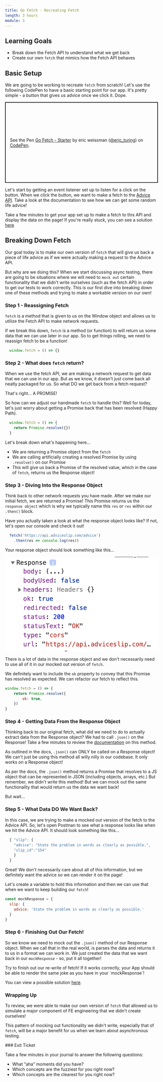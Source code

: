```yaml
---
title: Go Fetch - Recreating Fetch
length: 3 hours
module: 3
---
```


## Learning Goals
* Break down the Fetch API to understand what we get back
* Create our own `fetch` that mimics how the Fetch API behaves

## Basic Setup
We are going to be working to recreate `fetch` from scratch! Let's use the following CodePen to have a basic starting point for our app. It's pretty simple - a button that gives us advice once we click it. Dope.

<p class="codepen" data-height="265" data-theme-id="default" data-default-tab="html,result" data-user="eric_turing" data-slug-hash="RwNPJXV" style="height: 265px; box-sizing: border-box; display: flex; align-items: center; justify-content: center; border: 2px solid; margin: 1em 0; padding: 1em;" data-pen-title="Go Fetch - Starter">
  <span>See the Pen <a href="https://codepen.io/eric_turing/pen/RwNPJXV">
  Go Fetch - Starter</a> by eric weissman (<a href="https://codepen.io/eric_turing">@eric_turing</a>)
  on <a href="https://codepen.io">CodePen</a>.</span>
</p>
<script async src="https://static.codepen.io/assets/embed/ei.js"></script>

Let's start by getting an event listener set up to listen for a click on the button. When we click the button, we want to make a fetch to the [Advice API](https://api.adviceslip.com/). Take a look at the documentation to see how we can get some random life advice!

Take a few minutes to get your app set up to make a fetch to this API and display the data on the page! If you're really stuck, you can see a solution [here](./assets/images/go-fetch/basic-setup.png)


## Breaking Down Fetch
Our goal today is to make our own version of `fetch` that will give us back a piece of life advice as if we were actually making a request to the Advice API.

But why are we doing this? When we start discussing async testing, there are going to be situations where we will need to `mock out` certain functionality that we didn't write ourselves (such as the fetch API) in order to get our tests to work correctly. This is our first dive into breaking down one of these methods and trying to make a workable version on our own!

### Step 1 - Reassigning Fetch
`fetch` is a method that is given to us on the Window object and allows us to utilize the Fetch API to make network requests.

If we break this down, `fetch` is a method (or function) to will return us some data that we can use later in our app. So to get things rolling, we need to reassign fetch to be a function!

```js
  window.fetch = () => {}
```

### Step 2 - What does `fetch` return?
When we use the fetch API, we are making a network request to get data that we can use in our app. But as we know, it doesn't just come back all neatly packaged for us. So what DO we get back from a fetch request?

That's right... A PROMISE!

So how can we adjust our handmade `fetch` to handle this? Well for today, let's just worry about getting a Promise back that has been resolved (Happy Path).

```js
  window.fetch = () => {
    return Promise.resolve({})
  }
```

Let's break down what's happening here...
* We are returning a Promise object from the `fetch`
* We are calling artificially creating a resolved Promise by using `.resolve()` on our Promise
* This will give us back a Promise of the resolved value, which in the case of `fetch`, returns us the Response object!

### Step 3 - Diving Into the Response Object
Think back to other network requests you have made. After we make our initial fetch, we are returned a Promise! This Promise returns us the `response object` which is why we typically name this `res` or `res` within our `.then()` block.

Have you actually taken a look at what the response object looks like? If not, let's open our console and check it out!

```js
  fetch('https://api.adviceslip.com/advice')
    .then(res => console.log(res))
```
Your response object should look something like this...

<img class="medium-large" src="./assets/images/go-fetch/response-object.png" />

There is a lot of data in the response object and we don't necessarily need to use all of it in our mocked out version of `fetch`.

We definitely want to include the `ok` property to convey that this Promise has resolved as expected. We can refactor our fetch to reflect this.

```js
window.fetch = () => {
	return Promise.resolve({
		ok: true,
	})
}
```

### Step 4 - Getting Data From the Response Object
Thinking back to our original fetch, what did we need to do to actually extract data from the Response object? We had to call `.json()` on the Response! Take a few minutes to review the [documentation](https://developer.mozilla.org/en-US/docs/Web/API/Body/json) on this method.

As outlined in the docs, `.json()` can ONLY be called on a Response object! We can't just be using this method all willy nilly in our codebase. It only works on a Response object!

As per the docs, the `.json()` method returns a Promise that resolves to a JS object that can be represented in JSON (including objects, arrays, etc.) But remember, we didn't write this method! But we can mock out the same functionality that would return us the data we want back!

But wait...

### Step 5 - What Data DO We Want Back?
In this case, we are trying to make a mocked out version of the fetch to the Advice API. So, let's open Postman to see what a response looks like when we hit the Advice API. It should look something like this...

```js
  { "slip": {
    "advice": "State the problem in words as clearly as possible.",
    "slip_id":"154"
    }
  }
```

Great! We don't necessarily care about all of this information, but we definitely want the advice so we can render it on the page!

Let's create a variable to hold this information and then we can use that when we want to keep building our `fetch`!

```js
const mockResponse = {
  slip: {
    advice: 'State the problem in words as clearly as possible.'
  }
}
```

### Step 6 - Finishing Out Our Fetch!
So we know we need to mock out the `.json()` method of our Response object. When we call that in the real world, is parses the data and returns it to us in a format we can work in. We just created the data that we want back in our `mockResponse` - so, put it all together!

<section class="call-to-action">
Try to finish out our re-write of fetch! If it works correctly, your App should be able to render the same joke as you have in your `mockResponse`!

You can view a possible solution [here](./assets/images/go-fetch/go-fetch-solution.png).
</section>


### Wrapping Up
To review, we were able to make our own version of `fetch` that allowed us to simulate a major component of FE engineering that we didn't create ourselves!

This pattern of mocking out functionality we didn't write, especially that of `fetch`, will be a major benefit for us when we learn about asynchronous testing.

<section class="checks-for-understanding">
### Exit Ticket

Take a few minutes in your journal to answer the following questions:
* What “aha” moments did you have?
* Which concepts are the fuzziest for you right now?
* Which concepts are the clearest for you right now?
</section>
